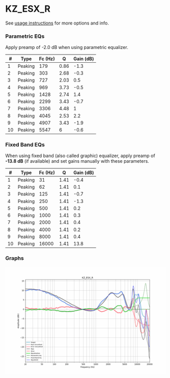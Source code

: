 # KZ_ESX_R
See [usage instructions](https://github.com/jaakkopasanen/AutoEq#usage) for more options and info.

### Parametric EQs
Apply preamp of -2.0 dB when using parametric equalizer.

|   # | Type    |   Fc (Hz) |    Q |   Gain (dB) |
|-----|---------|-----------|------|-------------|
|   1 | Peaking |       179 | 0.86 |        -1.3 |
|   2 | Peaking |       303 | 2.68 |        -0.3 |
|   3 | Peaking |       727 | 2.03 |         0.5 |
|   4 | Peaking |       969 | 3.73 |        -0.5 |
|   5 | Peaking |      1428 | 2.74 |         1.4 |
|   6 | Peaking |      2299 | 3.43 |        -0.7 |
|   7 | Peaking |      3306 | 4.48 |         1   |
|   8 | Peaking |      4045 | 2.53 |         2.2 |
|   9 | Peaking |      4907 | 3.43 |        -1.9 |
|  10 | Peaking |      5547 | 6    |        -0.6 |

### Fixed Band EQs
When using fixed band (also called graphic) equalizer, apply preamp of **-13.8 dB** (if available) and set gains manually with these parameters.

|   # | Type    |   Fc (Hz) |    Q |   Gain (dB) |
|-----|---------|-----------|------|-------------|
|   1 | Peaking |        31 | 1.41 |        -0.4 |
|   2 | Peaking |        62 | 1.41 |         0.1 |
|   3 | Peaking |       125 | 1.41 |        -0.7 |
|   4 | Peaking |       250 | 1.41 |        -1.3 |
|   5 | Peaking |       500 | 1.41 |         0.2 |
|   6 | Peaking |      1000 | 1.41 |         0.3 |
|   7 | Peaking |      2000 | 1.41 |         0.4 |
|   8 | Peaking |      4000 | 1.41 |         0.2 |
|   9 | Peaking |      8000 | 1.41 |         0.4 |
|  10 | Peaking |     16000 | 1.41 |        13.8 |

### Graphs
![](./KZ_ESX_R.png)
